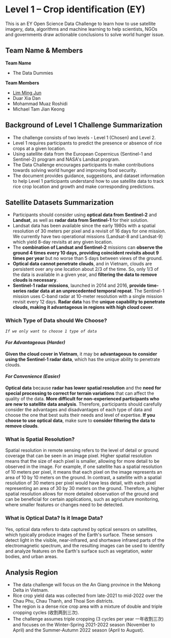 
# Level 1 – Crop identification (EY)

This is an EY Open Science Data Challenge to learn how to use satellite imagery, data, algorithms and machine learning to help scientists, NGOs and governments draw actionable conclusions to solve world hunger issue. 


## Team Name & Members
**Team Name**
- The Data Dummies

**Team Members**
- [Lim Ming Jun](https://github.com/mingjun1120)
- Duar Xia Dan
- Mohammad Muaz Roshidi
- Michael Tam Jian Keong
## Background of Level 1 Challenge Summarization
- The challenge consists of two levels - Level 1 (Chosen) and Level 2.
- Level 1 requires participants to predict the presence or absence of rice crops at a given location.
- Using satellite data from the European Copernicus (Sentinel-1 and Sentinel-2) program and NASA's Landsat program.
- The Data Challenge encourages participants to make contributions towards solving world hunger and improving food security.
- The document provides guidance, suggestions, and dataset information to help Level 1 participants understand how to use satellite data to track rice crop location and growth and make corresponding predictions.
## Satellite Datasets Summarization

- Participants should consider using **optical data from Sentinel-2** and **Landsat**, as well as **radar data from Sentinel-1** for their solution.
- Landsat data has been available since the early 1980s with a spatial resolution of 30 meters per pixel and a revisit of 16 days for one mission. We currently have two operational missions (Landsat-8 and Landsat-9) which yield 8-day revisits at any given location.
- The **combination of Landsat and Sentinel-2** missions can **observe the ground 4 times every 10 days, providing coincident revisits about 9 times per year** but no worse than 5 days between views of the ground.
- **Optical data cannot penetrate clouds**, and in Vietnam, clouds are persistent over any one location about 2/3 of the time. So, only 1/3 of the data is available in a given year, and **filtering the data to remove clouds is necessary**.
- **Sentinel-1 radar missions**, launched in 2014 and 2016, **provide time-series radar data at an unprecedented temporal repeat**. The Sentinel-1 mission uses C-band radar at 10-meter resolution with a single mission revisit every 12 days. **Radar data** has the **unique capability to penetrate clouds, making it advantageous in regions with high cloud cover**.


### Which Type of Data should We Choose?
_`If we only want to choose 1 type of data`_


#### _For Advantageous (Harder)_
**Given the cloud cover in Vietnam**, it may be **advantageous to consider using the Sentinel-1 radar data**, which has the unique ability to penetrate clouds. 

#### _For Convenience (Easier)_
**Optical data** because **radar has lower spatial resolution** and the **need for special processing to correct for terrain variations** that can affect the quality of the data. **More difficult for non-experienced participants who are new to satellite data analysis**. Therefore, participants should carefully consider the advantages and disadvantages of each type of data and choose the one that best suits their needs and level of expertise. **If you choose to use optical data**, make sure to **consider filtering the data to remove clouds**. 

### What is Spatial Resolution?
Spatial resolution in remote sensing refers to the level of detail or ground coverage that can be seen in an image pixel. Higher spatial resolution means that the size of each pixel is smaller, allowing for more detail to be observed in the image. For example, if one satellite has a spatial resolution of 10 meters per pixel, it means that each pixel on the image represents an area of 10 by 10 meters on the ground. In contrast, a satellite with a spatial resolution of 30 meters per pixel would have less detail, with each pixel representing an area of 30 by 30 meters on the ground. Therefore, a higher spatial resolution allows for more detailed observation of the ground and can be beneficial for certain applications, such as agriculture monitoring, where smaller features or changes need to be detected.

### What is Optical Data? Is it Image Data?
Yes, optical data refers to data captured by optical sensors on satellites, which typically produce images of the Earth's surface. These sensors detect light in the visible, near-infrared, and shortwave infrared parts of the electromagnetic spectrum, and the resulting images can be used to identify and analyze features on the Earth's surface such as vegetation, water bodies, and urban areas.




## Analysis Region

- The data challenge will focus on the An Giang province in the Mekong Delta in Vietnam.
- Rice crop yield data was collected from late-2021 to mid-2022 over the Chau Phu, Chau Thanh, and Thoai Son districts.
- The region is a dense rice crop area with a mixture of double and triple cropping cycles (收割两到三次).
- The challenge assumes triple cropping (3 cycles per year 一年收割三次) and focuses on the Winter-Spring 2021-2022 season (November to April) and the Summer-Autumn 2022 season (April to August).
